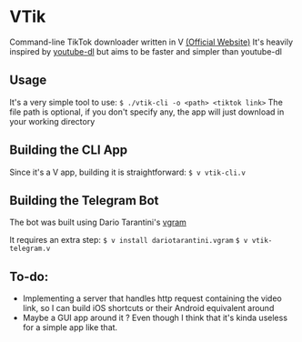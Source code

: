 # VTik
Command-line TikTok downloader written in V [(Official Website)](https://vlang.io)
It's heavily inspired by [youtube-dl](https://github.com/ytdl-org/youtube-dl) but aims to be faster and simpler than youtube-dl

## Usage
It's a very simple tool to use:
`$ ./vtik-cli -o <path> <tiktok link>`
The file path is optional, if you don't specify any, the app will just download in your working directory

## Building the CLI App
Since it's a V app, building it is straightforward:
`$ v vtik-cli.v`

## Building the Telegram Bot
The bot was built using Dario Tarantini's [vgram](https://github.com/dariotarantini/vgram)

It requires an extra step:
`$ v install dariotarantini.vgram`
`$ v vtik-telegram.v`

## To-do:
- Implementing a server that handles http request containing the video link, so I can build iOS shortcuts or their Android equivalent around
- Maybe a GUI app around it ? Even though I think that it's kinda useless for a simple app like that.